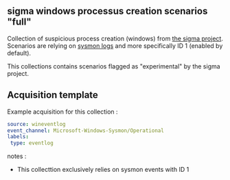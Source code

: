 ## sigma windows processus creation scenarios "full"

Collection of suspicious process creation (windows) from  [the sigma project](https://github.com/SigmaHQ/sigma).
Scenarios are relying on [sysmon logs](https://learn.microsoft.com/en-us/sysinternals/downloads/sysmon) and more specifically ID 1 (enabled by default).

This collections contains scenarios flagged as "experimental" by the sigma project.


## Acquisition template

Example acquisition for this collection :

```yaml
source: wineventlog
event_channel: Microsoft-Windows-Sysmon/Operational
labels:
 type: eventlog
```

notes :
 -  This collecttion exclusively relies on sysmon events with ID 1

